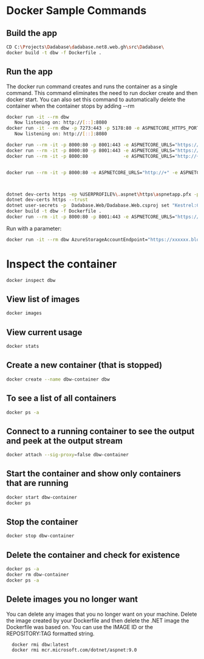 # Docker Sample Commands

## Build the app

``` bash
CD C:\Projects\Dadabase\dadabase.net8.web.gh\src\Dadabase\
docker build -t dbw -f Dockerfile .
```

## Run the app

The docker run command creates and runs the container as a single command. This command eliminates the need to run docker create and then docker start. You can also set this command to automatically delete the container when the container stops by adding --rm

``` bash
docker run -it --rm dbw
   Now listening on: http://[::]:8080
docker run -it --rm dbw -p 7273:443 -p 5178:80 -e ASPNETCORE_HTTPS_PORT=https://+7273
   Now listening on: http://[::]:8080

docker run --rm -it -p 8000:80 -p 8001:443 -e ASPNETCORE_URLS="https://+;http://+" -e ASPNETCORE_HTTPS_PORT=8001 -e ASPNETCORE_ENVIRONMENT=Development -v %APPDATA%\microsoft\UserSecrets\:/root/.microsoft/usersecrets -v %USERPROFILE%\.aspnet\https:/root/.aspnet/https/ dbw
docker run --rm -it -p 8000:80 -p 8001:443 -e ASPNETCORE_URLS="https://+;http://+" -e ASPNETCORE_HTTPS_PORT=8001 -e ASPNETCORE_ENVIRONMENT=Development dbw
docker run --rm -it -p 8000:80             -e ASPNETCORE_URLS="http://+"           -e ASPNETCORE_HTTPS_PORT=8001 -e ASPNETCORE_ENVIRONMENT=Development dbw


docker run --rm -it -p 8000:80 -e ASPNETCORE_URLS="http://+" -e ASPNETCORE_HTTPS_PORT=8001 -e ASPNETCORE_ENVIRONMENT=Development dbw



dotnet dev-certs https -ep %USERPROFILE%\.aspnet\https\aspnetapp.pfx -p crypticpassword
dotnet dev-certs https --trust
dotnet user-secrets -p  Dadabase.Web/Dadabase.Web.csproj set "Kestrel:Certificates:Development:Password" "crypticpassword"
docker build -t dbw -f Dockerfile .
docker run --rm -it -p 8000:80 -p 8001:443 -e ASPNETCORE_URLS="https://+;http://+" -e ASPNETCORE_HTTPS_PORT=8001 -e ASPNETCORE_ENVIRONMENT=Development -v %APPDATA%\microsoft\UserSecrets\:/root/.microsoft/usersecrets -v %USERPROFILE%\.aspnet\https:/root/.aspnet/https/ dbw

```

Run with a parameter:

``` bash
docker run -it --rm dbw AzureStorageAccountEndpoint="https://xxxxxx.blob.core.windows.net/"
```

# Inspect the container

``` bash
docker inspect dbw
```

## View list of images

``` bash
docker images 
```

## View current usage

``` bash
docker stats
```

## Create a new container (that is stopped)

``` bash
docker create --name dbw-container dbw
```

## To see a list of all containers

``` bash
docker ps -a
```

## Connect to a running container to see the output and peek at the output stream

``` bash
docker attach --sig-proxy=false dbw-container
```

## Start the container and show only containers that are running

``` bash
docker start dbw-container
docker ps
```

## Stop the container

``` bash
docker stop dbw-container
```

## Delete the container and check for existence

``` bash
docker ps -a
docker rm dbw-container
docker ps -a
```

## Delete images you no longer want

 You can delete any images that you no longer want on your machine.  Delete the image created by your Dockerfile and then delete the .NET image the Dockerfile was based on. You can use the IMAGE ID or the REPOSITORY:TAG formatted string.

``` bash
  docker rmi dbw:latest
  docker rmi mcr.microsoft.com/dotnet/aspnet:9.0
```
